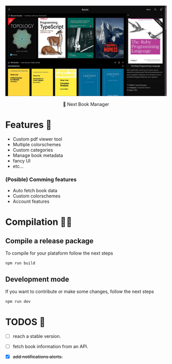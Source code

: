 ![preview](./resources/preview.png)

<p align="center">📖 Next Book Manager</p>

# Features 🚅
- Custom pdf viewer tool
- Multiple colorschemes
- Custom categories
- Manage book metadata
- fancy UI
- etc...

### (Posible) Comming features
- Auto fetch book data
- Custom colorschemes
- Account features

# Compilation 👨‍💻
## Compile a release package
To compile for your plataform follow the next steps

```bash
npm run build
```
## Development mode
If you want to contribute or make some changes, follow the next steps

```bash
npm run dev
```
# TODOS 🤔
- [ ] reach a stable version.
- [ ] fetch book information from an API.
- [x] ~~add notifications alerts.~~

